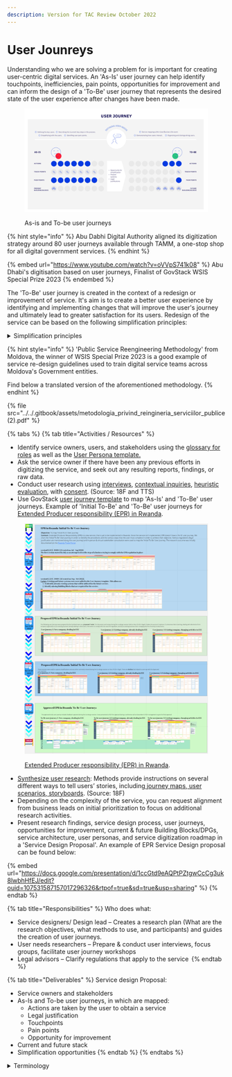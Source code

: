 ```yaml
---
description: Version for TAC Review October 2022
---
```


# User Jounreys

Understanding who we are solving a problem for is important for creating user-centric digital services. An 'As-Is' user journey can help identify touchpoints, inefficiencies, pain points, opportunities for improvement and can inform the design of a 'To-Be' user journey that represents the desired state of the user experience after changes have been made.

<figure><img src="../../.gitbook/assets/5. As-is initial-to-be user journey (1).jpg" alt=""><figcaption><p>As-is and To-be user journeys</p></figcaption></figure>

{% hint style="info" %}
Abu Dabhi Digital Authority aligned its digitization strategy around 80 user journeys available through TAMM, a one-stop shop for all digital government services.
{% endhint %}

{% embed url="https://www.youtube.com/watch?v=oVVpS741k08" %}
Abu Dhabi's digitisation based on user journeys, Finalist of GovStack WSIS Special Prize 2023
{% endembed %}

The 'To-Be' user journey is created in the context of a redesign or improvement of service. It's aim is to create a better user experience by identifying and implementing changes that will improve the user's journey and ultimately lead to greater satisfaction for its users. Redesign of the service can be based on the following simplification principles:

<details>

<summary>Simplification principles </summary>

* Minimize redundancies by integrating and streamlining steps across the user journey. This can be achieved by: retrieving information required to obtain a service from registries; tailoring unified forms that are auto-filled and require only the data that does not already exist within registries.&#x20;
* Silence signifies tacitly expressed consent. Shifting the burden of proof in administrative proceedings. Example: Notifying the government of new business operations instead of requesting a business license.
* Elimination of requirements, data, or documents. Example: Validation of information through consulting the data from registries instead of requesting the user to present copies of documents.
* Reduction of the maximum term of resolution. Example: reduction in the time between application and approval for a business license.
* Extension of validity (to avoid the need for continuous renewals).
* Immediate resolution procedure. Access to registries should be completely automated, for example, obtaining birth certificates and attestation of no prosecution.

</details>

{% hint style="info" %}
'Public Service Reengineering Methodology' from Moldova, the winner of WSIS Special Prize 2023 is a good example of service re-design guidelines used to train digital service teams across Moldova's Government entities.

Find below a translated version of the aforementioned methodology.
{% endhint %}

{% file src="../../.gitbook/assets/metodologia_privind_reingineria_serviciilor_publice (2).pdf" %}

{% tabs %}
{% tab title="Activities / Resources" %}
* Identify service owners, users, and stakeholders using the [glossary for roles](https://govstack.gitbook.io/implementation-playbook/govstack-implementation-playbook/annex/govstack-user-profiles-taxonomy) as well as the [User Persona template.](https://app.gitbook.com/o/pxmRWOPoaU8fUAbbcrus/s/4D3oEcPGpYoKnwkQmCzJ/\~/changes/370/govstack-implementation-playbook/learning-and-exchange/artefacts#user-personas)
* Ask the service owner if there have been any previous efforts in digitizing the service, and seek out any resulting reports, findings, or raw data.&#x20;
* Conduct user research using [interviews](https://methods.18f.gov/stakeholder-and-user-interviews), [contextual inquiries](https://methods.18f.gov/contextual-inquiry), [heuristic evaluation](https://methods.18f.gov/heuristic-evaluation), with [consent](https://handbook.tts.gsa.gov/research-guidelines/). (Source: 18F and TTS)
* Use GovStack [user journey template](https://govstack.gitbook.io/implementation-playbook/govstack-implementation-playbook/learning-and-exchange/artefacts#request-for-information-5-rfi-5) to map 'As-Is' and 'To-Be' user journeys. Example of 'Initial To-Be' and 'To-Be' user journeys for [Extended Producer responsibility (EPR) in Rwanda](https://miro.com/app/board/uXjVP56Uir8=/?share\_link\_id=755323073673).

<figure><img src="../../.gitbook/assets/Screenshot 2023-03-31 171334 (1).png" alt=""><figcaption><p> <a href="https://miro.com/app/board/uXjVP56Uir8=/?share_link_id=755323073673">Extended Producer responsibility (EPR) in Rwanda</a>.</p></figcaption></figure>

* [Synthesize user research](https://methods.18f.gov/): Methods provide instructions on several different ways to tell users’ stories, including[ journey maps](https://methods.18f.gov/journey-mapping),[ user scenarios](https://methods.18f.gov/user-scenarios),[ storyboards](https://methods.18f.gov/storyboarding). (Source: 18F)
* Depending on the complexity of the service, you can request alignment from business leads on initial prioritization to focus on additional research activities.
* Present research findings, service design process, user journeys, opportunities for improvement, current & future Building Blocks/DPGs, service architecture, user personas, and service digitization roadmap in a 'Service Design Proposal'. An example of EPR Service Design proposal can be found below:

{% embed url="https://docs.google.com/presentation/d/1ccGtd9eAQPtPZtgwCcCg3uk8lwbhHfEJ/edit?ouid=107531587157017296326&rtpof=true&sd=true&usp=sharing" %}
{% endtab %}

{% tab title="Responsibilities" %}
Who does what:

* Service designers/ Design lead – Creates a research plan (What are the research objectives, what methods to use, and participants) and guides the creation of user journeys.
* User needs researchers – Prepare & conduct user interviews, focus groups, facilitate user journey workshops &#x20;
* Legal advisors – Clarify regulations that apply to the service &#x20;
{% endtab %}

{% tab title="Deliverables" %}
Service design Proposal:

* Service owners and stakeholders&#x20;
* As-Is and To-be user journeys, in which are mapped:
  * Actions are taken by the user to obtain a service
  * Legal justification
  * Touchpoints
  * Pain points
  * Opportunity for improvement
* Current and future stack
* Simplification opportunities&#x20;
{% endtab %}
{% endtabs %}

<details>

<summary>Terminology</summary>

**Touchpoint**: A point of contact or interaction between a service and the user. Examples: physical visits to a government office, sending documents via post, phone call, sms, e-mail, voice command, and more.

**Painpoint:** A persistent or recurring problem, as with a step within the service, that frequently inconveniences or annoys users. Example: filling multiple forms to access a service.

**Opportunity for improvement**: These are possible simplifications that can improve the user experience. Please refer to the [simplification principles](user-jounreys.md#simplification-principles).

</details>

